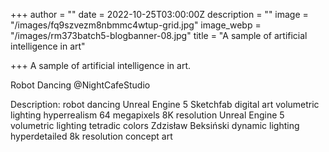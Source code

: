 +++
author = ""
date = 2022-10-25T03:00:00Z
description = ""
image = "/images/fq9szvezm8nbmmc4wtup-grid.jpg"
image_webp = "/images/rm373batch5-blogbanner-08.jpg"
title = "A sample of artificial intelligence in art"

+++
A sample of artificial intelligence in art.

Robot Dancing @NightCafeStudio

Description: robot dancing Unreal Engine 5 Sketchfab digital art volumetric lighting hyperrealism 64 megapixels 8K resolution Unreal Engine 5 volumetric lighting tetradic colors Zdzisław Beksiński dynamic lighting hyperdetailed 8k resolution concept art